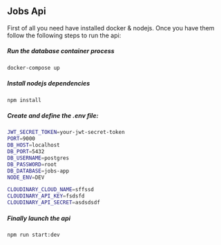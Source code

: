 ## Jobs Api

First of all you need have installed docker & nodejs. Once you have them follow the following steps to run the api:

##### Run the database container process

```bash
docker-compose up
```

##### Install nodejs dependencies

```bash
npm install
```

##### Create and define the .env file:

```bash
JWT_SECRET_TOKEN=your-jwt-secret-token
PORT=9000
DB_HOST=localhost
DB_PORT=5432
DB_USERNAME=postgres
DB_PASSWORD=root
DB_DATABASE=jobs-app
NODE_ENV=DEV

CLOUDINARY_CLOUD_NAME=sffssd
CLOUDINARY_API_KEY=fsdsfd
CLOUDINARY_API_SECRET=asdsdsdf
```

##### Finally launch the api

```bash
npm run start:dev
```
